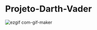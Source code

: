 # Projeto-Darth-Vader
![ezgif com-gif-maker](https://user-images.githubusercontent.com/117829407/201407713-3c900249-0869-4b11-943e-5174ffcd1231.gif)
